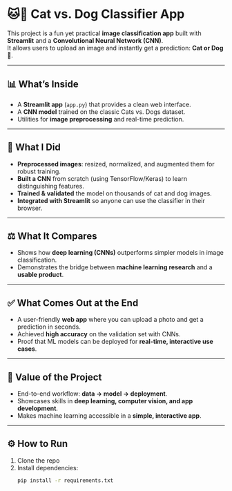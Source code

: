 # 🐱🐶 Cat vs. Dog Classifier App  

This project is a fun yet practical **image classification app** built with **Streamlit** and a **Convolutional Neural Network (CNN)**.  
It allows users to upload an image and instantly get a prediction: **Cat or Dog** 🐾.  

---

## 📊 What’s Inside
- A **Streamlit app** (`app.py`) that provides a clean web interface.  
- A **CNN model** trained on the classic Cats vs. Dogs dataset.  
- Utilities for **image preprocessing** and real-time prediction.  

---

## 🚀 What I Did
- **Preprocessed images**: resized, normalized, and augmented them for robust training.  
- **Built a CNN** from scratch (using TensorFlow/Keras) to learn distinguishing features.  
- **Trained & validated** the model on thousands of cat and dog images.  
- **Integrated with Streamlit** so anyone can use the classifier in their browser.  

---

## ⚖️ What It Compares
- Shows how **deep learning (CNNs)** outperforms simpler models in image classification.  
- Demonstrates the bridge between **machine learning research** and a **usable product**.  

---

## ✅ What Comes Out at the End
- A user-friendly **web app** where you can upload a photo and get a prediction in seconds.  
- Achieved **high accuracy** on the validation set with CNNs.  
- Proof that ML models can be deployed for **real-time, interactive use cases**.  

---

## 🎯 Value of the Project
- End-to-end workflow: **data → model → deployment**.  
- Showcases skills in **deep learning, computer vision, and app development**.  
- Makes machine learning accessible in a **simple, interactive app**.  

---

## ⚙️ How to Run
1. Clone the repo  
2. Install dependencies:  
   ```bash
   pip install -r requirements.txt
